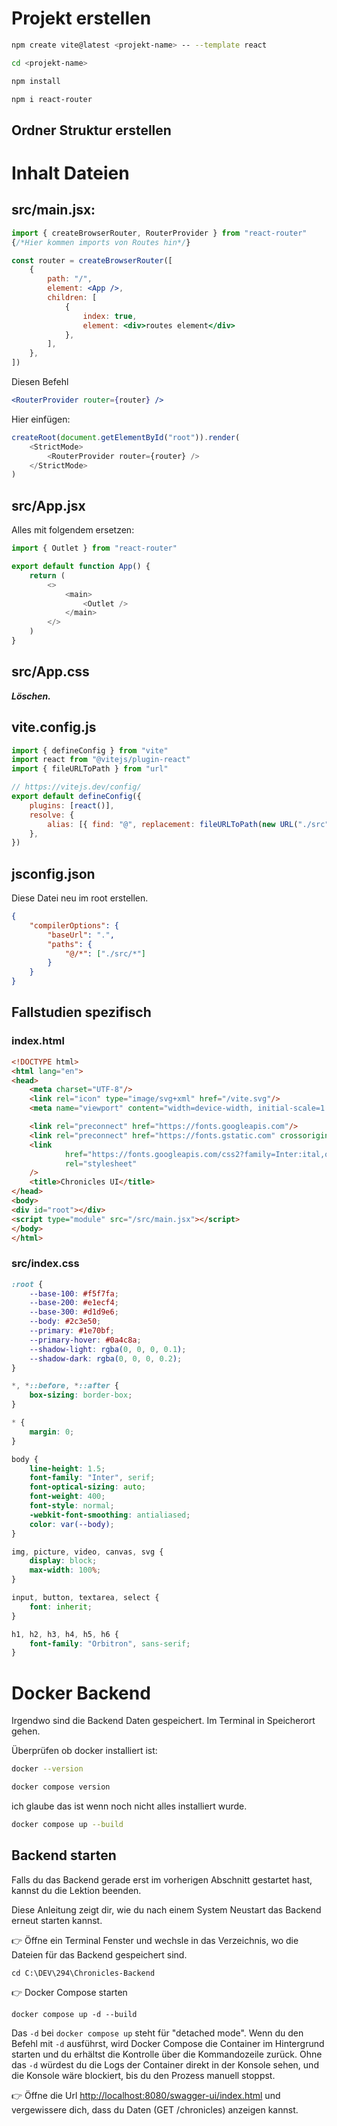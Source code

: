 # Projekt erstellen

```bash
npm create vite@latest <projekt-name> -- --template react
```

 ```bash
 cd <projekt-name>
 ```
 
```bash
npm install
```

```bash
npm i react-router
```


## Ordner Struktur erstellen
# Inhalt Dateien
## src/main.jsx:
```jsx
import { createBrowserRouter, RouterProvider } from "react-router"
{/*Hier kommen imports von Routes hin*/}
```

```jsx
const router = createBrowserRouter([
    {
        path: "/",
        element: <App />,
        children: [
            {
                index: true,
                element: <div>routes element</div>
            },
        ],
    },
])
```
	

Diesen Befehl
```jsx
<RouterProvider router={router} />
```
Hier einfügen: 
```jsx
createRoot(document.getElementById("root")).render(
    <StrictMode>
        <RouterProvider router={router} />
    </StrictMode>
)
```

## src/App.jsx

Alles mit folgendem ersetzen: 
```jsx
import { Outlet } from "react-router"

export default function App() {
    return (
        <>
            <main>
                <Outlet />
            </main>
        </>
    )
}
```
## src/App.css
***Löschen.***
## vite.config.js
```js
import { defineConfig } from "vite"
import react from "@vitejs/plugin-react"
import { fileURLToPath } from "url"

// https://vitejs.dev/config/
export default defineConfig({
    plugins: [react()],
    resolve: {
        alias: [{ find: "@", replacement: fileURLToPath(new URL("./src", import.meta.url)) }],
    },
})
```

## jsconfig.json
Diese Datei neu im root erstellen.
```json
{
    "compilerOptions": {
        "baseUrl": ".",
        "paths": {
            "@/*": ["./src/*"]
        }
    }
}
```

## Fallstudien spezifisch

### index.html
```html
<!DOCTYPE html>
<html lang="en">
<head>
    <meta charset="UTF-8"/>
    <link rel="icon" type="image/svg+xml" href="/vite.svg"/>
    <meta name="viewport" content="width=device-width, initial-scale=1.0"/>

    <link rel="preconnect" href="https://fonts.googleapis.com"/>
    <link rel="preconnect" href="https://fonts.gstatic.com" crossorigin/>
    <link
            href="https://fonts.googleapis.com/css2?family=Inter:ital,opsz,wght@0,14..32,100..900;1,14..32,100..900&family=Orbitron:wght@400..900&display=swap"
            rel="stylesheet"
    />
    <title>Chronicles UI</title>
</head>
<body>
<div id="root"></div>
<script type="module" src="/src/main.jsx"></script>
</body>
</html>
```

### src/index.css
```css
:root {
    --base-100: #f5f7fa;
    --base-200: #e1ecf4;
    --base-300: #d1d9e6;
    --body: #2c3e50;
    --primary: #1e70bf;
    --primary-hover: #0a4c8a;
    --shadow-light: rgba(0, 0, 0, 0.1);
    --shadow-dark: rgba(0, 0, 0, 0.2);
}

*, *::before, *::after {
    box-sizing: border-box;
}

* {
    margin: 0;
}

body {
    line-height: 1.5;
    font-family: "Inter", serif;
    font-optical-sizing: auto;
    font-weight: 400;
    font-style: normal;
    -webkit-font-smoothing: antialiased;
    color: var(--body);
}

img, picture, video, canvas, svg {
    display: block;
    max-width: 100%;
}

input, button, textarea, select {
    font: inherit;
}

h1, h2, h3, h4, h5, h6 {
    font-family: "Orbitron", sans-serif;
}
```


# Docker Backend
Irgendwo sind die Backend Daten gespeichert.
Im Terminal in Speicherort gehen.

Überprüfen ob docker installiert ist: 
```bash
docker --version
```

```bash
docker compose version
```

ich glaube das ist wenn noch nicht alles installiert wurde.
```bash
docker compose up --build
```

## Backend starten

Falls du das Backend gerade erst im vorherigen Abschnitt gestartet hast, kannst du die Lektion beenden. 

Diese Anleitung zeigt dir, wie du nach einem System Neustart das Backend erneut starten kannst.

👉 Öffne ein Terminal Fenster und wechsle in das Verzeichnis, wo die Dateien für das Backend gespeichert sind. 

```
cd C:\DEV\294\Chronicles-Backend
```

👉 Docker Compose starten

```
docker compose up -d --build
```

Das `-d` bei `docker compose up` steht für "detached mode". Wenn du den Befehl mit `-d` ausführst, wird Docker Compose die Container im Hintergrund starten und du erhältst die Kontrolle über die Kommandozeile zurück. Ohne das `-d` würdest du die Logs der Container direkt in der Konsole sehen, und die Konsole wäre blockiert, bis du den Prozess manuell stoppst.

👉 Öffne die Url [http://localhost:8080/swagger-ui/index.html](http://localhost:8080/swagger-ui/index.html) und vergewissere dich, dass du Daten (GET /chronicles) anzeigen kannst.

